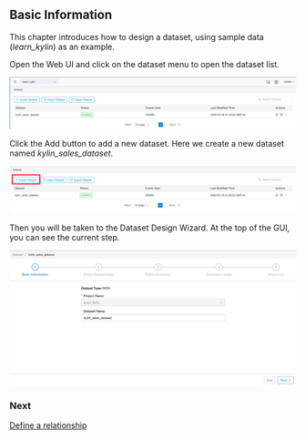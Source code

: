 ## Basic Information

This chapter introduces how to design a dataset, using sample data (*learn_kylin*) as an example.

Open the Web UI and click on the dataset menu to open the dataset list.

![Open Dataset List](images/basic_info/dataset_list.en.png)

Click the Add button to add a new dataset. Here we create a new dataset named *kylin_sales_dataset*.

![create dataset](images/basic_info/create_dataset.en.png)

Then you will be taken to the Dataset Design Wizard. At the top of the GUI, you can see the current step.

![fill basic information](images/basic_info/basic_information.en.png)

### Next

[Define a relationship](s2_relationship.en.md)